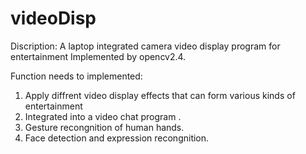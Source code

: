 videoDisp
=========
Discription:
A laptop integrated camera video display program for entertainment
Implemented by opencv2.4.

Function needs to implemented:
1. Apply diffrent video display effects that can form various kinds of entertainment
2. Integrated into a video chat program .
3. Gesture recongnition of human hands.
4. Face detection and expression recongnition.

